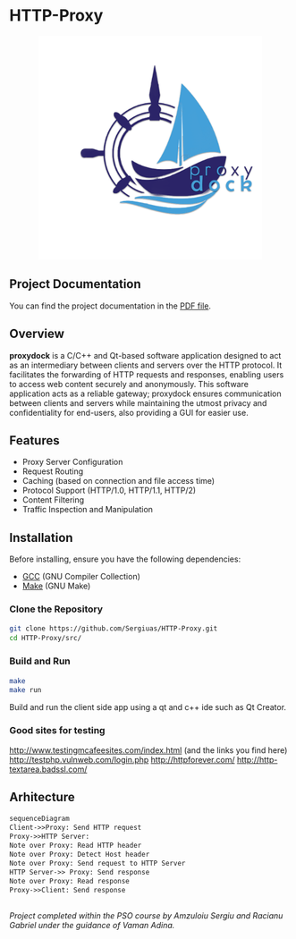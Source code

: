 # HTTP-Proxy

<p align="center">
  <img src="https://github.com/Sergiuas/HTTP-Proxy/blob/main/proxydock.png?raw=true" alt="alt text" width="400" height="400">
</p>

## Project Documentation

You can find the project documentation in the [PDF file](./proxydock_srd.pdf).

## Overview

**proxydock** is a C/C++ and Qt-based software application designed to act as an intermediary between clients and servers over the HTTP protocol. It facilitates the forwarding of HTTP requests and responses, enabling users to access web content securely and anonymously. This software application acts as a reliable gateway; proxydock ensures communication between clients and servers while maintaining the utmost privacy and confidentiality for end-users, also providing a GUI for easier use.

## Features
- Proxy Server Configuration
- Request Routing 
- Caching (based on connection and file access time)
- Protocol Support (HTTP/1.0, HTTP/1.1, HTTP/2)
- Content Filtering
- Traffic Inspection and Manipulation

## Installation

Before installing, ensure you have the following dependencies:

- [GCC](https://gcc.gnu.org/) (GNU Compiler Collection)
- [Make](https://www.gnu.org/software/make/) (GNU Make)

### Clone the Repository

```bash
git clone https://github.com/Sergiuas/HTTP-Proxy.git
cd HTTP-Proxy/src/
```

### Build and Run
```bash
make
make run
```
Build and run the client side app using a qt and c++ ide such as Qt Creator.


### Good sites for testing
http://www.testingmcafeesites.com/index.html (and the links you find here)
http://testphp.vulnweb.com/login.php
http://httpforever.com/
http://http-textarea.badssl.com/


## Arhitecture

```mermaid
sequenceDiagram
Client->>Proxy: Send HTTP request
Proxy->>HTTP Server: 
Note over Proxy: Read HTTP header
Note over Proxy: Detect Host header
Note over Proxy: Send request to HTTP Server
HTTP Server->> Proxy: Send response
Note over Proxy: Read response
Proxy->>Client: Send response
```

##
_Project completed within the PSO course by Amzuloiu Sergiu and Racianu Gabriel under the guidance of Vaman Adina._
